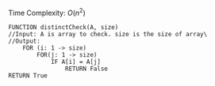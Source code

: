 Time Complexity: $O(n^2)$

```algorithm
FUNCTION distinctCheck(A, size)
//Input: A is array to check. size is the size of array\
//Output: 
	FOR (i: 1 -> size)
		FOR(j: 1 -> size)
			IF A[i] = A[j]
				RETURN False
RETURN True
```
